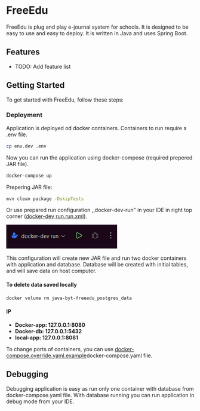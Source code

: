 # FreeEdu

FreeEdu is plug and play e-journal system for schools. It is designed to be easy to use and easy to deploy. It is written in Java and uses Spring Boot.

## Features

- TODO: Add feature list

## Getting Started

To get started with FreeEdu, follow these steps:

### Deployment
Application is deployed od docker containers. Containers to run require a .env file.

```bash
cp env.dev .env
```
Now you can run the application using docker-compose (required prepered JAR file).

```bash
docker-compose up
```

Prepering JAR file:
```bash
mvn clean package -DskipTests
```

Or use prepared run configuration ,,docker-dev-run" in your IDE in right top corner ([docker-dev run.run.xml](.run%2Fdocker-dev%20run.run.xml)).

![img_1.png](public/ReadMeRunConfigImg.png)

This configuration will create new JAR file and run two docker containers with application and database.
Database will be created with initial tables, and will save data on host computer.
#### To delete data saved locally ####

```bash
docker volume rm java-byt-freeedu_postgres_data
```

#### IP ####
- **Docker-app: 127.0.0.1:8080**
- **Docker-db: 127.0.0.1:5432**
- **local-app: 127.0.0.1:8081**

To change ports of containers, you can use [docker-compose.override.yaml.example](docker-compose.override.yaml.example)docker-compose.yaml file. 

## Debugging
Debugging application is easy as run only one container with database from docker-compose.yaml file.
With database running you can run application in debug mode from your IDE.
